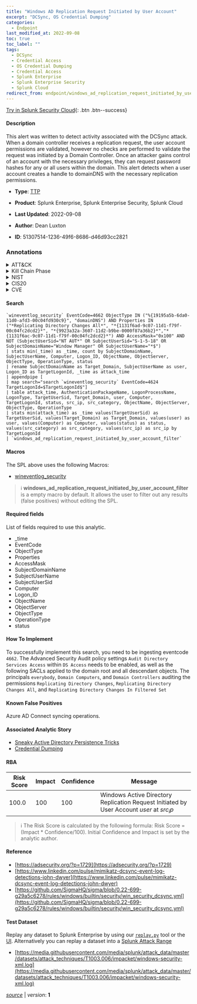 ```yaml
---
title: "Windows AD Replication Request Initiated by User Account"
excerpt: "DCSync, OS Credential Dumping"
categories:
  - Endpoint
last_modified_at: 2022-09-08
toc: true
toc_label: ""
tags:
  - DCSync
  - Credential Access
  - OS Credential Dumping
  - Credential Access
  - Splunk Enterprise
  - Splunk Enterprise Security
  - Splunk Cloud
redirect_from: endpoint/windows_ad_replication_request_initiated_by_user_account/
---
```




[Try in Splunk Security Cloud](https://www.splunk.com/en_us/cyber-security.html){: .btn .btn--success}

#### Description

This alert was written to detect activity associated with the DCSync attack. When a domain controller receives a replication request, the user account permissions are validated, however no checks are performed to validate the request was initiated by a Domain Controller. Once an attacker gains control of an account with the necessary privileges, they can request password hashes for any or all users within the domain. This alert detects when a user account creates a handle to domainDNS with the necessary replication permissions.

- **Type**: [TTP](https://github.com/splunk/security_content/wiki/Detection-Analytic-Types)
- **Product**: Splunk Enterprise, Splunk Enterprise Security, Splunk Cloud

- **Last Updated**: 2022-09-08
- **Author**: Dean Luxton
- **ID**: 51307514-1236-49f6-8686-d46d93cc2821

### Annotations
<details>
  <summary>ATT&CK</summary>

<div markdown="1">

#### [ATT&CK](https://attack.mitre.org/)

| ID          | Technique   | Tactic         |
| ----------- | ----------- |--------------- |
| [T1003.006](https://attack.mitre.org/techniques/T1003/006/) | DCSync | Credential Access |

| [T1003](https://attack.mitre.org/techniques/T1003/) | OS Credential Dumping | Credential Access |

</div>
</details>


<details>
  <summary>Kill Chain Phase</summary>

<div markdown="1">

* Actions on Objectives


</div>
</details>


<details>
  <summary>NIST</summary>

<div markdown="1">

* DE.CM



</div>
</details>

<details>
  <summary>CIS20</summary>

<div markdown="1">

* CIS 4
* CIS 6



</div>
</details>

<details>
  <summary>CVE</summary>

<div markdown="1">


</div>
</details>


#### Search

```
`wineventlog_security` EventCode=4662 ObjectType IN ("%{19195a5b-6da0-11d0-afd3-00c04fd930c9}", "domainDNS") AND Properties IN ("*Replicating Directory Changes All*", "*{1131f6ad-9c07-11d1-f79f-00c04fc2dcd2}*", "*{9923a32a-3607-11d2-b9be-0000f87a36b2}*","*{1131f6ac-9c07-11d1-f79f-00c04fc2dcd2}*") AND AccessMask="0x100" AND NOT (SubjectUserSid="NT AUT*" OR SubjectUserSid="S-1-5-18" OR SubjectDomainName="Window Manager" OR SubjectUserName="*$") 
| stats min(_time) as _time, count by SubjectDomainName, SubjectUserName, Computer, Logon_ID, ObjectName, ObjectServer, ObjectType, OperationType, status 
| rename SubjectDomainName as Target_Domain, SubjectUserName as user, Logon_ID as TargetLogonId, _time as attack_time 
| appendpipe [
| map search="search `wineventlog_security` EventCode=4624 TargetLogonId=$TargetLogonId$"] 
| table attack_time, AuthenticationPackageName, LogonProcessName, LogonType, TargetUserSid, Target_Domain, user, Computer, TargetLogonId, status, src_ip, src_category, ObjectName, ObjectServer, ObjectType, OperationType 
| stats min(attack_time) as _time values(TargetUserSid) as TargetUserSid, values(Target_Domain) as Target_Domain, values(user) as user, values(Computer) as Computer, values(status) as status, values(src_category) as src_category, values(src_ip) as src_ip by TargetLogonId 
| `windows_ad_replication_request_initiated_by_user_account_filter`
```

#### Macros
The SPL above uses the following Macros:
* [wineventlog_security](https://github.com/splunk/security_content/blob/develop/macros/wineventlog_security.yml)

> :information_source:
> **windows_ad_replication_request_initiated_by_user_account_filter** is a empty macro by default. It allows the user to filter out any results (false positives) without editing the SPL.



#### Required fields
List of fields required to use this analytic.
* _time
* EventCode
* ObjectType
* Properties
* AccessMask
* SubjectDomainName
* SubjectUserName
* SubjectUserSid
* Computer
* Logon_ID
* ObjectName
* ObjectServer
* ObjectType
* OperationType
* status



#### How To Implement
To successfully implement this search, you need to be ingesting eventcode `4662`. The Advanced Security Audit policy settings `Audit Directory Services Access` within `DS Access` needs to be enabled, as well as the following SACLs applied to the domain root and all descendant objects. The principals `everybody`,  `Domain Computers`, and  `Domain Controllers` auditing the permissions `Replicating Directory Changes`, `Replicating Directory Changes All`, and `Replicating Directory Changes In Filtered Set`
#### Known False Positives
Azure AD Connect syncing operations.

#### Associated Analytic Story
* [Sneaky Active Directory Persistence Tricks](/stories/sneaky_active_directory_persistence_tricks)
* [Credential Dumping](/stories/credential_dumping)




#### RBA

| Risk Score  | Impact      | Confidence   | Message      |
| ----------- | ----------- |--------------|--------------|
| 100.0 | 100 | 100 | Windows Active Directory Replication Request Initiated by User Account $user$ at $src_ip$ |


> :information_source:
> The Risk Score is calculated by the following formula: Risk Score = (Impact * Confidence/100). Initial Confidence and Impact is set by the analytic author.


#### Reference

* [https://adsecurity.org/?p=1729](https://adsecurity.org/?p=1729)
* [https://www.linkedin.com/pulse/mimikatz-dcsync-event-log-detections-john-dwyer](https://www.linkedin.com/pulse/mimikatz-dcsync-event-log-detections-john-dwyer)
* [https://github.com/SigmaHQ/sigma/blob/0.22-699-g29a5c6278/rules/windows/builtin/security/win_security_dcsync.yml](https://github.com/SigmaHQ/sigma/blob/0.22-699-g29a5c6278/rules/windows/builtin/security/win_security_dcsync.yml)



#### Test Dataset
Replay any dataset to Splunk Enterprise by using our [`replay.py`](https://github.com/splunk/attack_data#using-replaypy) tool or the [UI](https://github.com/splunk/attack_data#using-ui).
Alternatively you can replay a dataset into a [Splunk Attack Range](https://github.com/splunk/attack_range#replay-dumps-into-attack-range-splunk-server)

* [https://media.githubusercontent.com/media/splunk/attack_data/master/datasets/attack_techniques/T1003.006/impacket/windows-security-xml.log](https://media.githubusercontent.com/media/splunk/attack_data/master/datasets/attack_techniques/T1003.006/impacket/windows-security-xml.log)



[*source*](https://github.com/splunk/security_content/tree/develop/detections/endpoint/windows_ad_replication_request_initiated_by_user_account.yml) \| *version*: **1**